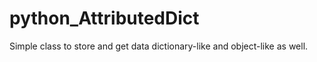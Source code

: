 # python_AttributedDict
Simple class to store and get data dictionary-like and object-like as well.
